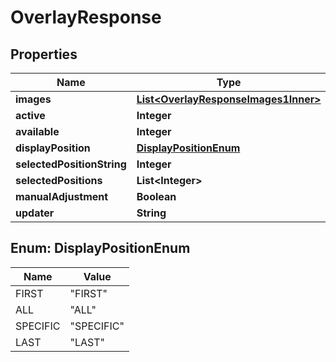 

# OverlayResponse


## Properties

| Name | Type | Description | Notes |
|------------ | ------------- | ------------- | -------------|
|**images** | [**List&lt;OverlayResponseImages1Inner&gt;**](OverlayResponseImages1Inner.md) |  |  [optional] |
|**active** | **Integer** |  |  [optional] |
|**available** | **Integer** |  |  [optional] |
|**displayPosition** | [**DisplayPositionEnum**](#DisplayPositionEnum) |  |  [optional] |
|**selectedPositionString** | **Integer** |  |  [optional] |
|**selectedPositions** | **List&lt;Integer&gt;** |  |  [optional] |
|**manualAdjustment** | **Boolean** |  |  [optional] |
|**updater** | **String** |  |  [optional] |



## Enum: DisplayPositionEnum

| Name | Value |
|---- | -----|
| FIRST | &quot;FIRST&quot; |
| ALL | &quot;ALL&quot; |
| SPECIFIC | &quot;SPECIFIC&quot; |
| LAST | &quot;LAST&quot; |




